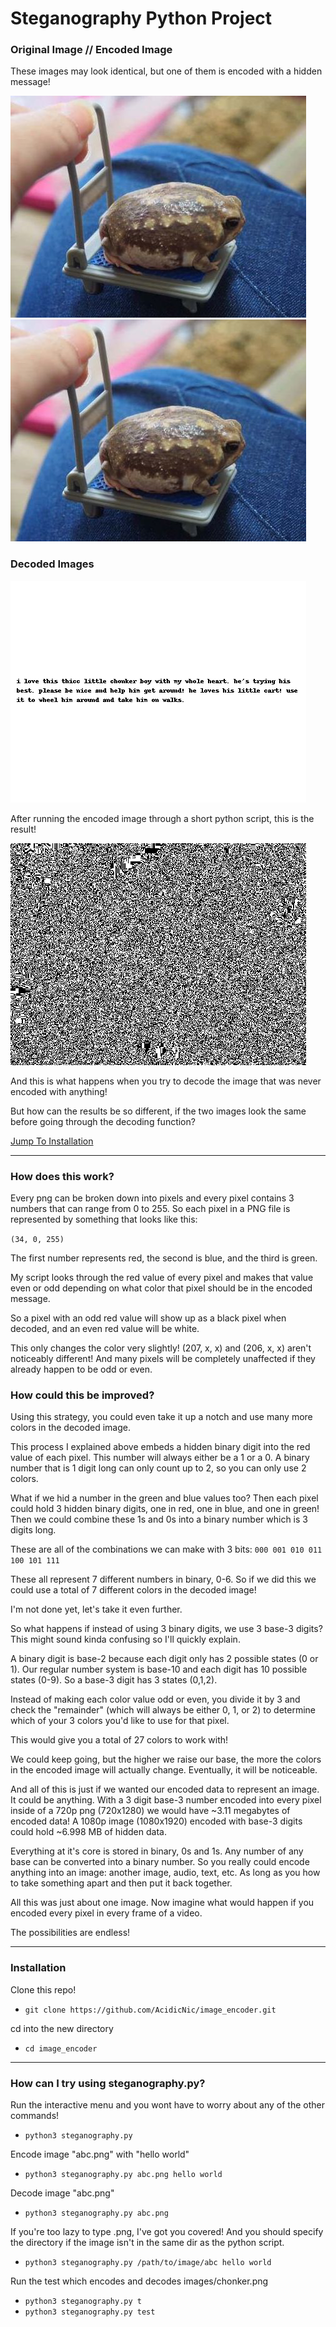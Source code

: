 # Steganography Python Project



### Original Image // Encoded Image

These images may look identical, but one of them is encoded with a hidden message!

![original image](images/chonker.png) ![encoded image](images/chonker_encoded.png)


### Decoded Images
![decoded image](images/chonker_decoded.png)

After running the encoded image through a short python script, this is the result!

![decoded-unencoded image](images/original_chonker_decoded.png)

And this is what happens when you try to decode the image that was never encoded with anything!

But how can the results be so different, if the two images look the same before going through the decoding function?

[Jump To Installation](https://github.com/AcidicNic/image_encoder#installation)

---

### How does this work?
Every png can be broken down into pixels and every pixel contains 3 numbers that can range from 0 to 255. So each pixel in a PNG file is represented by something that looks like this:

```(34, 0, 255)```

The first number represents red, the second is blue, and the third is green.

My script looks through the red value of every pixel and makes that value even or odd depending on what color that pixel should be in the encoded message.

So a pixel with an odd red value will show up as a black pixel when decoded, and an even red value will be white.

This only changes the color very slightly! (207, x, x) and (206, x, x) aren't noticeably different! And many pixels will be completely unaffected if they already happen to be odd or even.

### How could this be improved?
Using this strategy, you could even take it up a notch and use many more colors in the decoded image.

This process I explained above embeds a hidden binary digit into the red value of each pixel. This number will always either be a 1 or a 0. A binary number that is 1 digit long can only count up to 2, so you can only use 2 colors.

What if we hid a number in the green and blue values too? Then each pixel could hold 3 hidden binary digits, one in red, one in blue, and one in green! Then we could combine these 1s and 0s into a binary number which is 3 digits long.

These are all of the combinations we can make with 3 bits: `000 001 010 011 100 101 111`

These all represent 7 different numbers in binary, 0-6. So if we did this we could use a total of 7 different colors in the decoded image!

I'm not done yet, let's take it even further.

So what happens if instead of using 3 binary digits, we use 3 base-3 digits? This might sound kinda confusing so I'll quickly explain.

A binary digit is base-2 because each digit only has 2 possible states (0 or 1). Our regular number system is base-10 and each digit has 10 possible states (0-9). So a base-3 digit has 3 states (0,1,2).

Instead of making each color value odd or even, you divide it by 3 and check the "remainder" (which will always be either 0, 1, or 2) to determine which of your 3 colors you'd like to use for that pixel.

This would give you a total of 27 colors to work with!

We could keep going, but the higher we raise our base, the more the colors in the encoded image will actually change. Eventually, it will be noticeable.

And all of this is just if we wanted our encoded data to represent an image. It could be anything. With a 3 digit base-3 number encoded into every pixel inside of a 720p png (720x1280) we would have ~3.11 megabytes of encoded data! A 1080p image (1080x1920) encoded with base-3 digits could hold ~6.998 MB of hidden data.

Everything at it's core is stored in binary, 0s and 1s. Any number of any base can be converted into a binary number. So you really could encode anything into an image: another image, audio, text, etc. As long as you how to take something apart and then put it back together.

All this was just about one image. Now imagine what would happen if you encoded every pixel in every frame of a video.

The possibilities are endless!

---

### Installation

Clone this repo!
- ```git clone https://github.com/AcidicNic/image_encoder.git```

cd into the new directory
- ```cd image_encoder```

---

### How can I try using steganography.py?

Run the interactive menu and you wont have to worry about any of the other commands!
- ```python3 steganography.py```

Encode image "abc.png" with "hello world"
- ```python3 steganography.py abc.png hello world```

Decode image "abc.png"
- ```python3 steganography.py abc.png```

If you're too lazy to type .png, I've got you covered! And you should specify the directory if the image isn't in the same dir as the python script.
- ```python3 steganography.py /path/to/image/abc hello world```

Run the test which encodes and decodes images/chonker.png
- ```python3 steganography.py t```
- ```python3 steganography.py test```
